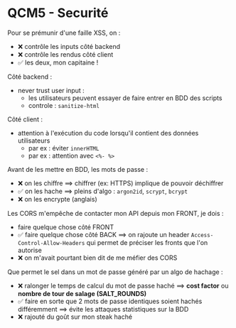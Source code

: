 # QCM5 - Securité

Pour se prémunir d'une faille XSS, on :
- ❌ contrôle les inputs côté backend
- ❌ contrôle les rendus côté client
- ✅ les deux, mon capitaine !

Côté backend : 
- never trust user input :
  - les utilisateurs peuvent essayer de faire entrer en BDD des scripts 
  - controle : `sanitize-html`

Côté client : 
- attention à l'exécution du code lorsqu'il contient des données utilisateurs
  - par ex : éviter `innerHTML`
  - par ex : attention avec `<%- %>`


Avant de les mettre en BDD, les mots de passe : 
- ❌ on les chiffre ==> chiffrer (ex: HTTPS) implique de pouvoir déchiffrer
- ✅ on les hache ==> pleins d'algo : `argon2id`, `scrypt`, `bcrypt`
- ❌ on les encrypte (anglais)


Les CORS m'empêche de contacter mon API depuis mon FRONT, je dois : 
- faire quelque chose côté FRONT
- ✅ faire quelque chose côté BACK ==> on rajoute un header `Access-Control-Allow-Headers` qui permet de préciser les fronts que l'on autorise
- ❌ on m'avait pourtant bien dit de me méfier des CORS



Que permet le sel dans un mot de passe généré par un algo de hachage : 
- ❌ ralonger le temps de calcul du mot de passe haché ==> **cost factor** ou **nombre de tour de salage (SALT_ROUNDS)**
- ✅ faire en sorte que 2 mots de passe identiques soient hachés différemment ==> évite les attaques statistiques sur la BDD
- ❌ rajouté du goût sur mon steak haché

